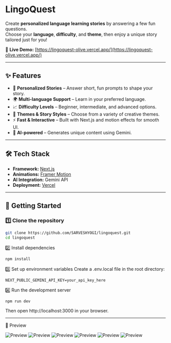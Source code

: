 # LingoQuest

Create **personalized language learning stories** by answering a few fun questions.  
Choose your **language**, **difficulty**, and **theme**, then enjoy a unique story tailored just for you!  

🚀 **Live Demo:** [https://lingoquest-olive.vercel.app/](https://lingoquest-olive.vercel.app/)

---

## ✨ Features
- 🎯 **Personalized Stories** – Answer short, fun prompts to shape your story.  
- 🌍 **Multi-language Support** – Learn in your preferred language.  
- 📈 **Difficulty Levels** – Beginner, intermediate, and advanced options.  
- 🎨 **Themes & Story Styles** – Choose from a variety of creative themes.  
- ⚡ **Fast & Interactive** – Built with Next.js and motion effects for smooth UI.  
- 🤖 **AI-powered** – Generates unique content using Gemini.

---

## 🛠️ Tech Stack
- **Framework:** [Next.js](https://nextjs.org/)
- **Animations:** [Framer Motion](https://www.framer.com/motion/)
- **AI Integration:** Gemini API
- **Deployment:** [Vercel](https://vercel.com/)

---

## 🚀 Getting Started

### 1️⃣ Clone the repository
```bash
git clone https://github.com/SARVESHYOGI/lingoquest.git
cd lingoquest
```

2️⃣ Install dependencies

```bash
npm install
```

3️⃣ Set up environment variables
Create a .env.local file in the root directory:

```
NEXT_PUBLIC_GEMINI_API_KEY=your_api_key_here
```

4️⃣ Run the development server
```
npm run dev
```

Then open http://localhost:3000 in your browser.

---

📸 Preview

![Preview](https://res.cloudinary.com/dztzgqzjp/image/upload/v1755262067/Screenshot_2025-08-15_180430_knopfv.png)
![Preview](https://res.cloudinary.com/dztzgqzjp/image/upload/v1755262067/Screenshot_2025-08-15_180449_oggwpg.png)
![Preview](https://res.cloudinary.com/dztzgqzjp/image/upload/v1755262067/Screenshot_2025-08-15_180457_q3lbka.png)
![Preview](https://res.cloudinary.com/dztzgqzjp/image/upload/v1755262067/Screenshot_2025-08-15_180537_h1edir.png)
![Preview](https://res.cloudinary.com/dztzgqzjp/image/upload/v1755262067/Screenshot_2025-08-15_180548_vckggs.png)
![Preview](https://res.cloudinary.com/dztzgqzjp/image/upload/v1755262068/Screenshot_2025-08-15_180626_jnclf2.png)


